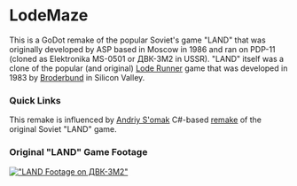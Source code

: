 # LodeMaze
This is a GoDot remake of the popular Soviet's game "LAND" that was
originally developed by ASP based in Moscow in 1986 and ran on PDP-11 (cloned as
Elektronika MS-0501 or ДВК-3М2 in USSR). "LAND" itself
was a clone of the popular (and original) [Lode Runner](https://en.wikipedia.org/wiki/Lode_Runner)
game that was developed in 1983 by [Broderbund](https://en.wikipedia.org/wiki/Broderbund) in Silicon Valley.

### Quick Links
This remake is influenced by [Andriy S'omak](https://github.com/semack) C#-based [remake](https://github.com/semack/land) of the original Soviet "LAND" game.

### Original "LAND" Game Footage
[!["LAND Footage on ДВК-3М2"](https://img.youtube.com/vi/pf2D0nWtLF8/0.jpg)](https://www.youtube.com/watch?v=pf2D0nWtLF8)
